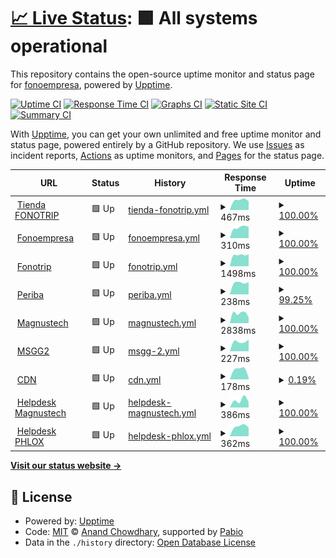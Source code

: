 # [📈 Live Status](https://fonoempresa.github.io/upptime): <!--live status--> **🟩 All systems operational**

This repository contains the open-source uptime monitor and status page for [fonoempresa](https://fonoempresa.github.io/upptime), powered by [Upptime](https://github.com/upptime/upptime).

[![Uptime CI](https://github.com/fonoempresa/upptime/workflows/Uptime%20CI/badge.svg)](https://github.com/fonoempresa/upptime/actions?query=workflow%3A%22Uptime+CI%22)
[![Response Time CI](https://github.com/fonoempresa/upptime/workflows/Response%20Time%20CI/badge.svg)](https://github.com/fonoempresa/upptime/actions?query=workflow%3A%22Response+Time+CI%22)
[![Graphs CI](https://github.com/fonoempresa/upptime/workflows/Graphs%20CI/badge.svg)](https://github.com/fonoempresa/upptime/actions?query=workflow%3A%22Graphs+CI%22)
[![Static Site CI](https://github.com/fonoempresa/upptime/workflows/Static%20Site%20CI/badge.svg)](https://github.com/fonoempresa/upptime/actions?query=workflow%3A%22Static+Site+CI%22)
[![Summary CI](https://github.com/fonoempresa/upptime/workflows/Summary%20CI/badge.svg)](https://github.com/fonoempresa/upptime/actions?query=workflow%3A%22Summary+CI%22)

With [Upptime](https://upptime.js.org), you can get your own unlimited and free uptime monitor and status page, powered entirely by a GitHub repository. We use [Issues](https://github.com/fonoempresa/upptime/issues) as incident reports, [Actions](https://github.com/fonoempresa/upptime/actions) as uptime monitors, and [Pages](https://fonoempresa.github.io/upptime) for the status page.

<!--start: status pages-->
<!-- This summary is generated by Upptime (https://github.com/upptime/upptime) -->
<!-- Do not edit this manually, your changes will be overwritten -->
<!-- prettier-ignore -->
| URL | Status | History | Response Time | Uptime |
| --- | ------ | ------- | ------------- | ------ |
| <img alt="" src="https://icons.duckduckgo.com/ip3/tienda.fonotrip.com.ico" height="13"> [Tienda FONOTRIP](https://tienda.fonotrip.com) | 🟩 Up | [tienda-fonotrip.yml](https://github.com/fonoempresa/upptime/commits/HEAD/history/tienda-fonotrip.yml) | <details><summary><img alt="Response time graph" src="./graphs/tienda-fonotrip/response-time-week.png" height="20"> 467ms</summary><br><a href="https://status.siligom.net/history/tienda-fonotrip"><img alt="Response time 467" src="https://img.shields.io/endpoint?url=https%3A%2F%2Fraw.githubusercontent.com%2Ffonoempresa%2Fupptime%2FHEAD%2Fapi%2Ftienda-fonotrip%2Fresponse-time.json"></a><br><a href="https://status.siligom.net/history/tienda-fonotrip"><img alt="24-hour response time 470" src="https://img.shields.io/endpoint?url=https%3A%2F%2Fraw.githubusercontent.com%2Ffonoempresa%2Fupptime%2FHEAD%2Fapi%2Ftienda-fonotrip%2Fresponse-time-day.json"></a><br><a href="https://status.siligom.net/history/tienda-fonotrip"><img alt="7-day response time 467" src="https://img.shields.io/endpoint?url=https%3A%2F%2Fraw.githubusercontent.com%2Ffonoempresa%2Fupptime%2FHEAD%2Fapi%2Ftienda-fonotrip%2Fresponse-time-week.json"></a><br><a href="https://status.siligom.net/history/tienda-fonotrip"><img alt="30-day response time 467" src="https://img.shields.io/endpoint?url=https%3A%2F%2Fraw.githubusercontent.com%2Ffonoempresa%2Fupptime%2FHEAD%2Fapi%2Ftienda-fonotrip%2Fresponse-time-month.json"></a><br><a href="https://status.siligom.net/history/tienda-fonotrip"><img alt="1-year response time 467" src="https://img.shields.io/endpoint?url=https%3A%2F%2Fraw.githubusercontent.com%2Ffonoempresa%2Fupptime%2FHEAD%2Fapi%2Ftienda-fonotrip%2Fresponse-time-year.json"></a></details> | <details><summary><a href="https://status.siligom.net/history/tienda-fonotrip">100.00%</a></summary><a href="https://status.siligom.net/history/tienda-fonotrip"><img alt="All-time uptime 100.00%" src="https://img.shields.io/endpoint?url=https%3A%2F%2Fraw.githubusercontent.com%2Ffonoempresa%2Fupptime%2FHEAD%2Fapi%2Ftienda-fonotrip%2Fuptime.json"></a><br><a href="https://status.siligom.net/history/tienda-fonotrip"><img alt="24-hour uptime 100.00%" src="https://img.shields.io/endpoint?url=https%3A%2F%2Fraw.githubusercontent.com%2Ffonoempresa%2Fupptime%2FHEAD%2Fapi%2Ftienda-fonotrip%2Fuptime-day.json"></a><br><a href="https://status.siligom.net/history/tienda-fonotrip"><img alt="7-day uptime 100.00%" src="https://img.shields.io/endpoint?url=https%3A%2F%2Fraw.githubusercontent.com%2Ffonoempresa%2Fupptime%2FHEAD%2Fapi%2Ftienda-fonotrip%2Fuptime-week.json"></a><br><a href="https://status.siligom.net/history/tienda-fonotrip"><img alt="30-day uptime 100.00%" src="https://img.shields.io/endpoint?url=https%3A%2F%2Fraw.githubusercontent.com%2Ffonoempresa%2Fupptime%2FHEAD%2Fapi%2Ftienda-fonotrip%2Fuptime-month.json"></a><br><a href="https://status.siligom.net/history/tienda-fonotrip"><img alt="1-year uptime 100.00%" src="https://img.shields.io/endpoint?url=https%3A%2F%2Fraw.githubusercontent.com%2Ffonoempresa%2Fupptime%2FHEAD%2Fapi%2Ftienda-fonotrip%2Fuptime-year.json"></a></details>
| <img alt="" src="https://icons.duckduckgo.com/ip3/fonoempresa.com.ico" height="13"> [Fonoempresa](https://fonoempresa.com) | 🟩 Up | [fonoempresa.yml](https://github.com/fonoempresa/upptime/commits/HEAD/history/fonoempresa.yml) | <details><summary><img alt="Response time graph" src="./graphs/fonoempresa/response-time-week.png" height="20"> 310ms</summary><br><a href="https://status.siligom.net/history/fonoempresa"><img alt="Response time 310" src="https://img.shields.io/endpoint?url=https%3A%2F%2Fraw.githubusercontent.com%2Ffonoempresa%2Fupptime%2FHEAD%2Fapi%2Ffonoempresa%2Fresponse-time.json"></a><br><a href="https://status.siligom.net/history/fonoempresa"><img alt="24-hour response time 338" src="https://img.shields.io/endpoint?url=https%3A%2F%2Fraw.githubusercontent.com%2Ffonoempresa%2Fupptime%2FHEAD%2Fapi%2Ffonoempresa%2Fresponse-time-day.json"></a><br><a href="https://status.siligom.net/history/fonoempresa"><img alt="7-day response time 310" src="https://img.shields.io/endpoint?url=https%3A%2F%2Fraw.githubusercontent.com%2Ffonoempresa%2Fupptime%2FHEAD%2Fapi%2Ffonoempresa%2Fresponse-time-week.json"></a><br><a href="https://status.siligom.net/history/fonoempresa"><img alt="30-day response time 310" src="https://img.shields.io/endpoint?url=https%3A%2F%2Fraw.githubusercontent.com%2Ffonoempresa%2Fupptime%2FHEAD%2Fapi%2Ffonoempresa%2Fresponse-time-month.json"></a><br><a href="https://status.siligom.net/history/fonoempresa"><img alt="1-year response time 310" src="https://img.shields.io/endpoint?url=https%3A%2F%2Fraw.githubusercontent.com%2Ffonoempresa%2Fupptime%2FHEAD%2Fapi%2Ffonoempresa%2Fresponse-time-year.json"></a></details> | <details><summary><a href="https://status.siligom.net/history/fonoempresa">100.00%</a></summary><a href="https://status.siligom.net/history/fonoempresa"><img alt="All-time uptime 100.00%" src="https://img.shields.io/endpoint?url=https%3A%2F%2Fraw.githubusercontent.com%2Ffonoempresa%2Fupptime%2FHEAD%2Fapi%2Ffonoempresa%2Fuptime.json"></a><br><a href="https://status.siligom.net/history/fonoempresa"><img alt="24-hour uptime 100.00%" src="https://img.shields.io/endpoint?url=https%3A%2F%2Fraw.githubusercontent.com%2Ffonoempresa%2Fupptime%2FHEAD%2Fapi%2Ffonoempresa%2Fuptime-day.json"></a><br><a href="https://status.siligom.net/history/fonoempresa"><img alt="7-day uptime 100.00%" src="https://img.shields.io/endpoint?url=https%3A%2F%2Fraw.githubusercontent.com%2Ffonoempresa%2Fupptime%2FHEAD%2Fapi%2Ffonoempresa%2Fuptime-week.json"></a><br><a href="https://status.siligom.net/history/fonoempresa"><img alt="30-day uptime 100.00%" src="https://img.shields.io/endpoint?url=https%3A%2F%2Fraw.githubusercontent.com%2Ffonoempresa%2Fupptime%2FHEAD%2Fapi%2Ffonoempresa%2Fuptime-month.json"></a><br><a href="https://status.siligom.net/history/fonoempresa"><img alt="1-year uptime 100.00%" src="https://img.shields.io/endpoint?url=https%3A%2F%2Fraw.githubusercontent.com%2Ffonoempresa%2Fupptime%2FHEAD%2Fapi%2Ffonoempresa%2Fuptime-year.json"></a></details>
| <img alt="" src="https://icons.duckduckgo.com/ip3/fonotrip.com.ico" height="13"> [Fonotrip](https://fonotrip.com) | 🟩 Up | [fonotrip.yml](https://github.com/fonoempresa/upptime/commits/HEAD/history/fonotrip.yml) | <details><summary><img alt="Response time graph" src="./graphs/fonotrip/response-time-week.png" height="20"> 1498ms</summary><br><a href="https://status.siligom.net/history/fonotrip"><img alt="Response time 1498" src="https://img.shields.io/endpoint?url=https%3A%2F%2Fraw.githubusercontent.com%2Ffonoempresa%2Fupptime%2FHEAD%2Fapi%2Ffonotrip%2Fresponse-time.json"></a><br><a href="https://status.siligom.net/history/fonotrip"><img alt="24-hour response time 1374" src="https://img.shields.io/endpoint?url=https%3A%2F%2Fraw.githubusercontent.com%2Ffonoempresa%2Fupptime%2FHEAD%2Fapi%2Ffonotrip%2Fresponse-time-day.json"></a><br><a href="https://status.siligom.net/history/fonotrip"><img alt="7-day response time 1498" src="https://img.shields.io/endpoint?url=https%3A%2F%2Fraw.githubusercontent.com%2Ffonoempresa%2Fupptime%2FHEAD%2Fapi%2Ffonotrip%2Fresponse-time-week.json"></a><br><a href="https://status.siligom.net/history/fonotrip"><img alt="30-day response time 1498" src="https://img.shields.io/endpoint?url=https%3A%2F%2Fraw.githubusercontent.com%2Ffonoempresa%2Fupptime%2FHEAD%2Fapi%2Ffonotrip%2Fresponse-time-month.json"></a><br><a href="https://status.siligom.net/history/fonotrip"><img alt="1-year response time 1498" src="https://img.shields.io/endpoint?url=https%3A%2F%2Fraw.githubusercontent.com%2Ffonoempresa%2Fupptime%2FHEAD%2Fapi%2Ffonotrip%2Fresponse-time-year.json"></a></details> | <details><summary><a href="https://status.siligom.net/history/fonotrip">100.00%</a></summary><a href="https://status.siligom.net/history/fonotrip"><img alt="All-time uptime 100.00%" src="https://img.shields.io/endpoint?url=https%3A%2F%2Fraw.githubusercontent.com%2Ffonoempresa%2Fupptime%2FHEAD%2Fapi%2Ffonotrip%2Fuptime.json"></a><br><a href="https://status.siligom.net/history/fonotrip"><img alt="24-hour uptime 100.00%" src="https://img.shields.io/endpoint?url=https%3A%2F%2Fraw.githubusercontent.com%2Ffonoempresa%2Fupptime%2FHEAD%2Fapi%2Ffonotrip%2Fuptime-day.json"></a><br><a href="https://status.siligom.net/history/fonotrip"><img alt="7-day uptime 100.00%" src="https://img.shields.io/endpoint?url=https%3A%2F%2Fraw.githubusercontent.com%2Ffonoempresa%2Fupptime%2FHEAD%2Fapi%2Ffonotrip%2Fuptime-week.json"></a><br><a href="https://status.siligom.net/history/fonotrip"><img alt="30-day uptime 100.00%" src="https://img.shields.io/endpoint?url=https%3A%2F%2Fraw.githubusercontent.com%2Ffonoempresa%2Fupptime%2FHEAD%2Fapi%2Ffonotrip%2Fuptime-month.json"></a><br><a href="https://status.siligom.net/history/fonotrip"><img alt="1-year uptime 100.00%" src="https://img.shields.io/endpoint?url=https%3A%2F%2Fraw.githubusercontent.com%2Ffonoempresa%2Fupptime%2FHEAD%2Fapi%2Ffonotrip%2Fuptime-year.json"></a></details>
| <img alt="" src="https://icons.duckduckgo.com/ip3/www.periba.com.ar.ico" height="13"> [Periba](http://www.periba.com.ar) | 🟩 Up | [periba.yml](https://github.com/fonoempresa/upptime/commits/HEAD/history/periba.yml) | <details><summary><img alt="Response time graph" src="./graphs/periba/response-time-week.png" height="20"> 238ms</summary><br><a href="https://status.siligom.net/history/periba"><img alt="Response time 238" src="https://img.shields.io/endpoint?url=https%3A%2F%2Fraw.githubusercontent.com%2Ffonoempresa%2Fupptime%2FHEAD%2Fapi%2Fperiba%2Fresponse-time.json"></a><br><a href="https://status.siligom.net/history/periba"><img alt="24-hour response time 234" src="https://img.shields.io/endpoint?url=https%3A%2F%2Fraw.githubusercontent.com%2Ffonoempresa%2Fupptime%2FHEAD%2Fapi%2Fperiba%2Fresponse-time-day.json"></a><br><a href="https://status.siligom.net/history/periba"><img alt="7-day response time 238" src="https://img.shields.io/endpoint?url=https%3A%2F%2Fraw.githubusercontent.com%2Ffonoempresa%2Fupptime%2FHEAD%2Fapi%2Fperiba%2Fresponse-time-week.json"></a><br><a href="https://status.siligom.net/history/periba"><img alt="30-day response time 238" src="https://img.shields.io/endpoint?url=https%3A%2F%2Fraw.githubusercontent.com%2Ffonoempresa%2Fupptime%2FHEAD%2Fapi%2Fperiba%2Fresponse-time-month.json"></a><br><a href="https://status.siligom.net/history/periba"><img alt="1-year response time 238" src="https://img.shields.io/endpoint?url=https%3A%2F%2Fraw.githubusercontent.com%2Ffonoempresa%2Fupptime%2FHEAD%2Fapi%2Fperiba%2Fresponse-time-year.json"></a></details> | <details><summary><a href="https://status.siligom.net/history/periba">99.25%</a></summary><a href="https://status.siligom.net/history/periba"><img alt="All-time uptime 99.25%" src="https://img.shields.io/endpoint?url=https%3A%2F%2Fraw.githubusercontent.com%2Ffonoempresa%2Fupptime%2FHEAD%2Fapi%2Fperiba%2Fuptime.json"></a><br><a href="https://status.siligom.net/history/periba"><img alt="24-hour uptime 100.00%" src="https://img.shields.io/endpoint?url=https%3A%2F%2Fraw.githubusercontent.com%2Ffonoempresa%2Fupptime%2FHEAD%2Fapi%2Fperiba%2Fuptime-day.json"></a><br><a href="https://status.siligom.net/history/periba"><img alt="7-day uptime 99.25%" src="https://img.shields.io/endpoint?url=https%3A%2F%2Fraw.githubusercontent.com%2Ffonoempresa%2Fupptime%2FHEAD%2Fapi%2Fperiba%2Fuptime-week.json"></a><br><a href="https://status.siligom.net/history/periba"><img alt="30-day uptime 99.25%" src="https://img.shields.io/endpoint?url=https%3A%2F%2Fraw.githubusercontent.com%2Ffonoempresa%2Fupptime%2FHEAD%2Fapi%2Fperiba%2Fuptime-month.json"></a><br><a href="https://status.siligom.net/history/periba"><img alt="1-year uptime 99.25%" src="https://img.shields.io/endpoint?url=https%3A%2F%2Fraw.githubusercontent.com%2Ffonoempresa%2Fupptime%2FHEAD%2Fapi%2Fperiba%2Fuptime-year.json"></a></details>
| <img alt="" src="https://icons.duckduckgo.com/ip3/www.magnustech.net.ico" height="13"> [Magnustech](https://www.magnustech.net) | 🟩 Up | [magnustech.yml](https://github.com/fonoempresa/upptime/commits/HEAD/history/magnustech.yml) | <details><summary><img alt="Response time graph" src="./graphs/magnustech/response-time-week.png" height="20"> 2838ms</summary><br><a href="https://status.siligom.net/history/magnustech"><img alt="Response time 2838" src="https://img.shields.io/endpoint?url=https%3A%2F%2Fraw.githubusercontent.com%2Ffonoempresa%2Fupptime%2FHEAD%2Fapi%2Fmagnustech%2Fresponse-time.json"></a><br><a href="https://status.siligom.net/history/magnustech"><img alt="24-hour response time 2443" src="https://img.shields.io/endpoint?url=https%3A%2F%2Fraw.githubusercontent.com%2Ffonoempresa%2Fupptime%2FHEAD%2Fapi%2Fmagnustech%2Fresponse-time-day.json"></a><br><a href="https://status.siligom.net/history/magnustech"><img alt="7-day response time 2838" src="https://img.shields.io/endpoint?url=https%3A%2F%2Fraw.githubusercontent.com%2Ffonoempresa%2Fupptime%2FHEAD%2Fapi%2Fmagnustech%2Fresponse-time-week.json"></a><br><a href="https://status.siligom.net/history/magnustech"><img alt="30-day response time 2838" src="https://img.shields.io/endpoint?url=https%3A%2F%2Fraw.githubusercontent.com%2Ffonoempresa%2Fupptime%2FHEAD%2Fapi%2Fmagnustech%2Fresponse-time-month.json"></a><br><a href="https://status.siligom.net/history/magnustech"><img alt="1-year response time 2838" src="https://img.shields.io/endpoint?url=https%3A%2F%2Fraw.githubusercontent.com%2Ffonoempresa%2Fupptime%2FHEAD%2Fapi%2Fmagnustech%2Fresponse-time-year.json"></a></details> | <details><summary><a href="https://status.siligom.net/history/magnustech">100.00%</a></summary><a href="https://status.siligom.net/history/magnustech"><img alt="All-time uptime 100.00%" src="https://img.shields.io/endpoint?url=https%3A%2F%2Fraw.githubusercontent.com%2Ffonoempresa%2Fupptime%2FHEAD%2Fapi%2Fmagnustech%2Fuptime.json"></a><br><a href="https://status.siligom.net/history/magnustech"><img alt="24-hour uptime 100.00%" src="https://img.shields.io/endpoint?url=https%3A%2F%2Fraw.githubusercontent.com%2Ffonoempresa%2Fupptime%2FHEAD%2Fapi%2Fmagnustech%2Fuptime-day.json"></a><br><a href="https://status.siligom.net/history/magnustech"><img alt="7-day uptime 100.00%" src="https://img.shields.io/endpoint?url=https%3A%2F%2Fraw.githubusercontent.com%2Ffonoempresa%2Fupptime%2FHEAD%2Fapi%2Fmagnustech%2Fuptime-week.json"></a><br><a href="https://status.siligom.net/history/magnustech"><img alt="30-day uptime 100.00%" src="https://img.shields.io/endpoint?url=https%3A%2F%2Fraw.githubusercontent.com%2Ffonoempresa%2Fupptime%2FHEAD%2Fapi%2Fmagnustech%2Fuptime-month.json"></a><br><a href="https://status.siligom.net/history/magnustech"><img alt="1-year uptime 100.00%" src="https://img.shields.io/endpoint?url=https%3A%2F%2Fraw.githubusercontent.com%2Ffonoempresa%2Fupptime%2FHEAD%2Fapi%2Fmagnustech%2Fuptime-year.json"></a></details>
| <img alt="" src="https://icons.duckduckgo.com/ip3/msggw2.fonoempresa.com.ico" height="13"> [MSGG2](https://msggw2.fonoempresa.com) | 🟩 Up | [msgg-2.yml](https://github.com/fonoempresa/upptime/commits/HEAD/history/msgg-2.yml) | <details><summary><img alt="Response time graph" src="./graphs/msgg-2/response-time-week.png" height="20"> 227ms</summary><br><a href="https://status.siligom.net/history/msgg-2"><img alt="Response time 227" src="https://img.shields.io/endpoint?url=https%3A%2F%2Fraw.githubusercontent.com%2Ffonoempresa%2Fupptime%2FHEAD%2Fapi%2Fmsgg-2%2Fresponse-time.json"></a><br><a href="https://status.siligom.net/history/msgg-2"><img alt="24-hour response time 227" src="https://img.shields.io/endpoint?url=https%3A%2F%2Fraw.githubusercontent.com%2Ffonoempresa%2Fupptime%2FHEAD%2Fapi%2Fmsgg-2%2Fresponse-time-day.json"></a><br><a href="https://status.siligom.net/history/msgg-2"><img alt="7-day response time 227" src="https://img.shields.io/endpoint?url=https%3A%2F%2Fraw.githubusercontent.com%2Ffonoempresa%2Fupptime%2FHEAD%2Fapi%2Fmsgg-2%2Fresponse-time-week.json"></a><br><a href="https://status.siligom.net/history/msgg-2"><img alt="30-day response time 227" src="https://img.shields.io/endpoint?url=https%3A%2F%2Fraw.githubusercontent.com%2Ffonoempresa%2Fupptime%2FHEAD%2Fapi%2Fmsgg-2%2Fresponse-time-month.json"></a><br><a href="https://status.siligom.net/history/msgg-2"><img alt="1-year response time 227" src="https://img.shields.io/endpoint?url=https%3A%2F%2Fraw.githubusercontent.com%2Ffonoempresa%2Fupptime%2FHEAD%2Fapi%2Fmsgg-2%2Fresponse-time-year.json"></a></details> | <details><summary><a href="https://status.siligom.net/history/msgg-2">100.00%</a></summary><a href="https://status.siligom.net/history/msgg-2"><img alt="All-time uptime 100.00%" src="https://img.shields.io/endpoint?url=https%3A%2F%2Fraw.githubusercontent.com%2Ffonoempresa%2Fupptime%2FHEAD%2Fapi%2Fmsgg-2%2Fuptime.json"></a><br><a href="https://status.siligom.net/history/msgg-2"><img alt="24-hour uptime 100.00%" src="https://img.shields.io/endpoint?url=https%3A%2F%2Fraw.githubusercontent.com%2Ffonoempresa%2Fupptime%2FHEAD%2Fapi%2Fmsgg-2%2Fuptime-day.json"></a><br><a href="https://status.siligom.net/history/msgg-2"><img alt="7-day uptime 100.00%" src="https://img.shields.io/endpoint?url=https%3A%2F%2Fraw.githubusercontent.com%2Ffonoempresa%2Fupptime%2FHEAD%2Fapi%2Fmsgg-2%2Fuptime-week.json"></a><br><a href="https://status.siligom.net/history/msgg-2"><img alt="30-day uptime 100.00%" src="https://img.shields.io/endpoint?url=https%3A%2F%2Fraw.githubusercontent.com%2Ffonoempresa%2Fupptime%2FHEAD%2Fapi%2Fmsgg-2%2Fuptime-month.json"></a><br><a href="https://status.siligom.net/history/msgg-2"><img alt="1-year uptime 100.00%" src="https://img.shields.io/endpoint?url=https%3A%2F%2Fraw.githubusercontent.com%2Ffonoempresa%2Fupptime%2FHEAD%2Fapi%2Fmsgg-2%2Fuptime-year.json"></a></details>
| <img alt="" src="https://icons.duckduckgo.com/ip3/cdn.phloxnetworks.com.ico" height="13"> [CDN](https://cdn.phloxnetworks.com/IMG_2857.webp) | 🟩 Up | [cdn.yml](https://github.com/fonoempresa/upptime/commits/HEAD/history/cdn.yml) | <details><summary><img alt="Response time graph" src="./graphs/cdn/response-time-week.png" height="20"> 178ms</summary><br><a href="https://status.siligom.net/history/cdn"><img alt="Response time 178" src="https://img.shields.io/endpoint?url=https%3A%2F%2Fraw.githubusercontent.com%2Ffonoempresa%2Fupptime%2FHEAD%2Fapi%2Fcdn%2Fresponse-time.json"></a><br><a href="https://status.siligom.net/history/cdn"><img alt="24-hour response time 157" src="https://img.shields.io/endpoint?url=https%3A%2F%2Fraw.githubusercontent.com%2Ffonoempresa%2Fupptime%2FHEAD%2Fapi%2Fcdn%2Fresponse-time-day.json"></a><br><a href="https://status.siligom.net/history/cdn"><img alt="7-day response time 178" src="https://img.shields.io/endpoint?url=https%3A%2F%2Fraw.githubusercontent.com%2Ffonoempresa%2Fupptime%2FHEAD%2Fapi%2Fcdn%2Fresponse-time-week.json"></a><br><a href="https://status.siligom.net/history/cdn"><img alt="30-day response time 178" src="https://img.shields.io/endpoint?url=https%3A%2F%2Fraw.githubusercontent.com%2Ffonoempresa%2Fupptime%2FHEAD%2Fapi%2Fcdn%2Fresponse-time-month.json"></a><br><a href="https://status.siligom.net/history/cdn"><img alt="1-year response time 178" src="https://img.shields.io/endpoint?url=https%3A%2F%2Fraw.githubusercontent.com%2Ffonoempresa%2Fupptime%2FHEAD%2Fapi%2Fcdn%2Fresponse-time-year.json"></a></details> | <details><summary><a href="https://status.siligom.net/history/cdn">0.19%</a></summary><a href="https://status.siligom.net/history/cdn"><img alt="All-time uptime 0.19%" src="https://img.shields.io/endpoint?url=https%3A%2F%2Fraw.githubusercontent.com%2Ffonoempresa%2Fupptime%2FHEAD%2Fapi%2Fcdn%2Fuptime.json"></a><br><a href="https://status.siligom.net/history/cdn"><img alt="24-hour uptime 0.39%" src="https://img.shields.io/endpoint?url=https%3A%2F%2Fraw.githubusercontent.com%2Ffonoempresa%2Fupptime%2FHEAD%2Fapi%2Fcdn%2Fuptime-day.json"></a><br><a href="https://status.siligom.net/history/cdn"><img alt="7-day uptime 0.19%" src="https://img.shields.io/endpoint?url=https%3A%2F%2Fraw.githubusercontent.com%2Ffonoempresa%2Fupptime%2FHEAD%2Fapi%2Fcdn%2Fuptime-week.json"></a><br><a href="https://status.siligom.net/history/cdn"><img alt="30-day uptime 0.19%" src="https://img.shields.io/endpoint?url=https%3A%2F%2Fraw.githubusercontent.com%2Ffonoempresa%2Fupptime%2FHEAD%2Fapi%2Fcdn%2Fuptime-month.json"></a><br><a href="https://status.siligom.net/history/cdn"><img alt="1-year uptime 0.19%" src="https://img.shields.io/endpoint?url=https%3A%2F%2Fraw.githubusercontent.com%2Ffonoempresa%2Fupptime%2FHEAD%2Fapi%2Fcdn%2Fuptime-year.json"></a></details>
| <img alt="" src="https://icons.duckduckgo.com/ip3/helpdesk.magnustech.net.ico" height="13"> [Helpdesk Magnustech](https://helpdesk.magnustech.net) | 🟩 Up | [helpdesk-magnustech.yml](https://github.com/fonoempresa/upptime/commits/HEAD/history/helpdesk-magnustech.yml) | <details><summary><img alt="Response time graph" src="./graphs/helpdesk-magnustech/response-time-week.png" height="20"> 386ms</summary><br><a href="https://status.siligom.net/history/helpdesk-magnustech"><img alt="Response time 386" src="https://img.shields.io/endpoint?url=https%3A%2F%2Fraw.githubusercontent.com%2Ffonoempresa%2Fupptime%2FHEAD%2Fapi%2Fhelpdesk-magnustech%2Fresponse-time.json"></a><br><a href="https://status.siligom.net/history/helpdesk-magnustech"><img alt="24-hour response time 435" src="https://img.shields.io/endpoint?url=https%3A%2F%2Fraw.githubusercontent.com%2Ffonoempresa%2Fupptime%2FHEAD%2Fapi%2Fhelpdesk-magnustech%2Fresponse-time-day.json"></a><br><a href="https://status.siligom.net/history/helpdesk-magnustech"><img alt="7-day response time 386" src="https://img.shields.io/endpoint?url=https%3A%2F%2Fraw.githubusercontent.com%2Ffonoempresa%2Fupptime%2FHEAD%2Fapi%2Fhelpdesk-magnustech%2Fresponse-time-week.json"></a><br><a href="https://status.siligom.net/history/helpdesk-magnustech"><img alt="30-day response time 386" src="https://img.shields.io/endpoint?url=https%3A%2F%2Fraw.githubusercontent.com%2Ffonoempresa%2Fupptime%2FHEAD%2Fapi%2Fhelpdesk-magnustech%2Fresponse-time-month.json"></a><br><a href="https://status.siligom.net/history/helpdesk-magnustech"><img alt="1-year response time 386" src="https://img.shields.io/endpoint?url=https%3A%2F%2Fraw.githubusercontent.com%2Ffonoempresa%2Fupptime%2FHEAD%2Fapi%2Fhelpdesk-magnustech%2Fresponse-time-year.json"></a></details> | <details><summary><a href="https://status.siligom.net/history/helpdesk-magnustech">100.00%</a></summary><a href="https://status.siligom.net/history/helpdesk-magnustech"><img alt="All-time uptime 100.00%" src="https://img.shields.io/endpoint?url=https%3A%2F%2Fraw.githubusercontent.com%2Ffonoempresa%2Fupptime%2FHEAD%2Fapi%2Fhelpdesk-magnustech%2Fuptime.json"></a><br><a href="https://status.siligom.net/history/helpdesk-magnustech"><img alt="24-hour uptime 100.00%" src="https://img.shields.io/endpoint?url=https%3A%2F%2Fraw.githubusercontent.com%2Ffonoempresa%2Fupptime%2FHEAD%2Fapi%2Fhelpdesk-magnustech%2Fuptime-day.json"></a><br><a href="https://status.siligom.net/history/helpdesk-magnustech"><img alt="7-day uptime 100.00%" src="https://img.shields.io/endpoint?url=https%3A%2F%2Fraw.githubusercontent.com%2Ffonoempresa%2Fupptime%2FHEAD%2Fapi%2Fhelpdesk-magnustech%2Fuptime-week.json"></a><br><a href="https://status.siligom.net/history/helpdesk-magnustech"><img alt="30-day uptime 100.00%" src="https://img.shields.io/endpoint?url=https%3A%2F%2Fraw.githubusercontent.com%2Ffonoempresa%2Fupptime%2FHEAD%2Fapi%2Fhelpdesk-magnustech%2Fuptime-month.json"></a><br><a href="https://status.siligom.net/history/helpdesk-magnustech"><img alt="1-year uptime 100.00%" src="https://img.shields.io/endpoint?url=https%3A%2F%2Fraw.githubusercontent.com%2Ffonoempresa%2Fupptime%2FHEAD%2Fapi%2Fhelpdesk-magnustech%2Fuptime-year.json"></a></details>
| <img alt="" src="https://icons.duckduckgo.com/ip3/helpdesk.phlox.me.ico" height="13"> [Helpdesk PHLOX](https://helpdesk.phlox.me) | 🟩 Up | [helpdesk-phlox.yml](https://github.com/fonoempresa/upptime/commits/HEAD/history/helpdesk-phlox.yml) | <details><summary><img alt="Response time graph" src="./graphs/helpdesk-phlox/response-time-week.png" height="20"> 362ms</summary><br><a href="https://status.siligom.net/history/helpdesk-phlox"><img alt="Response time 362" src="https://img.shields.io/endpoint?url=https%3A%2F%2Fraw.githubusercontent.com%2Ffonoempresa%2Fupptime%2FHEAD%2Fapi%2Fhelpdesk-phlox%2Fresponse-time.json"></a><br><a href="https://status.siligom.net/history/helpdesk-phlox"><img alt="24-hour response time 353" src="https://img.shields.io/endpoint?url=https%3A%2F%2Fraw.githubusercontent.com%2Ffonoempresa%2Fupptime%2FHEAD%2Fapi%2Fhelpdesk-phlox%2Fresponse-time-day.json"></a><br><a href="https://status.siligom.net/history/helpdesk-phlox"><img alt="7-day response time 362" src="https://img.shields.io/endpoint?url=https%3A%2F%2Fraw.githubusercontent.com%2Ffonoempresa%2Fupptime%2FHEAD%2Fapi%2Fhelpdesk-phlox%2Fresponse-time-week.json"></a><br><a href="https://status.siligom.net/history/helpdesk-phlox"><img alt="30-day response time 362" src="https://img.shields.io/endpoint?url=https%3A%2F%2Fraw.githubusercontent.com%2Ffonoempresa%2Fupptime%2FHEAD%2Fapi%2Fhelpdesk-phlox%2Fresponse-time-month.json"></a><br><a href="https://status.siligom.net/history/helpdesk-phlox"><img alt="1-year response time 362" src="https://img.shields.io/endpoint?url=https%3A%2F%2Fraw.githubusercontent.com%2Ffonoempresa%2Fupptime%2FHEAD%2Fapi%2Fhelpdesk-phlox%2Fresponse-time-year.json"></a></details> | <details><summary><a href="https://status.siligom.net/history/helpdesk-phlox">100.00%</a></summary><a href="https://status.siligom.net/history/helpdesk-phlox"><img alt="All-time uptime 100.00%" src="https://img.shields.io/endpoint?url=https%3A%2F%2Fraw.githubusercontent.com%2Ffonoempresa%2Fupptime%2FHEAD%2Fapi%2Fhelpdesk-phlox%2Fuptime.json"></a><br><a href="https://status.siligom.net/history/helpdesk-phlox"><img alt="24-hour uptime 100.00%" src="https://img.shields.io/endpoint?url=https%3A%2F%2Fraw.githubusercontent.com%2Ffonoempresa%2Fupptime%2FHEAD%2Fapi%2Fhelpdesk-phlox%2Fuptime-day.json"></a><br><a href="https://status.siligom.net/history/helpdesk-phlox"><img alt="7-day uptime 100.00%" src="https://img.shields.io/endpoint?url=https%3A%2F%2Fraw.githubusercontent.com%2Ffonoempresa%2Fupptime%2FHEAD%2Fapi%2Fhelpdesk-phlox%2Fuptime-week.json"></a><br><a href="https://status.siligom.net/history/helpdesk-phlox"><img alt="30-day uptime 100.00%" src="https://img.shields.io/endpoint?url=https%3A%2F%2Fraw.githubusercontent.com%2Ffonoempresa%2Fupptime%2FHEAD%2Fapi%2Fhelpdesk-phlox%2Fuptime-month.json"></a><br><a href="https://status.siligom.net/history/helpdesk-phlox"><img alt="1-year uptime 100.00%" src="https://img.shields.io/endpoint?url=https%3A%2F%2Fraw.githubusercontent.com%2Ffonoempresa%2Fupptime%2FHEAD%2Fapi%2Fhelpdesk-phlox%2Fuptime-year.json"></a></details>

<!--end: status pages-->

[**Visit our status website →**](https://fonoempresa.github.io/upptime)

## 📄 License

- Powered by: [Upptime](https://github.com/upptime/upptime)
- Code: [MIT](./LICENSE) © [Anand Chowdhary](https://anandchowdhary.com), supported by [Pabio](https://pabio.com)
- Data in the `./history` directory: [Open Database License](https://opendatacommons.org/licenses/odbl/1-0/)
